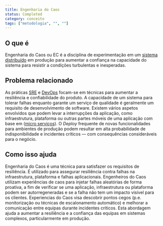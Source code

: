 ```yaml
---
title: Engenharia do Caos
status: Completed
category: conceito
tags: ["metodologia", "", ""]
---
```


## O que é

Engenharia do Caos ou EC é a disciplina de experimentação em um [sistema distribuído](/distributed-systems/) em produção para aumentar a confiança na capacidade do sistema para resistir a condições turbulentas e inesperadas.

## Problema relacionado

As práticas [SRE](/pt-br/site-reliability-engineering/) e [DevOps](/pt-br/devops/) focam-se em técnicas para aumentar a resiliência e confiabilidade do produto.
A capacidade de um sistema para tolerar falhas enquanto garante um serviço de qualidade é geralmente um requisito de desenvolvimento de software.
Existem vários aspetos envolvidos que podem levar a interrupções da aplicação, como infraestrutura, plataforma ou outras partes móveis de uma aplicação com base em ([micro serviços](/microservices/)).
O *Deploy* frequente de novas funcionalidades para ambientes de produção podem resultar em alta probabilidade de indisponibilidade e incidentes críticos — com consequências consideráveis para o negócio.

## Como isso ajuda

Engenharia do Caos é uma técnica para satisfazer os requisitos de resiliência.
É utilizado para assegurar resiliência contra falhas na infraestrutura, plataforma e falhas aplicacionais.
Engenheiros do Caos utilizam experiências de caos para injetar falhas aleatórias de forma proativa, a fim de verificar se uma aplicação, infraestrutura ou plataforma podem ser autorregeneradas e se a falha não tem um impacto visível para os clientes.
Experiencias do Caos visa descobrir pontos cegos (p.e. monitorização ou técnicas de escalonamento automático) e melhorar a comunicação entre equipas durante incidentes críticos.
Esta abordagem ajuda a aumentar a resiliência e a confiança das equipas em sistemas complexos, particularmente em produção.